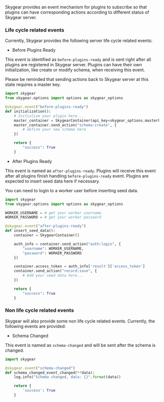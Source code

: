 Skygear provides an event mechanism for plugins to subscribe so that plugins
can have corresponding actions according to different status of Skygear server.

<a name="lifecycle-related"></a>
### Life cycle related events

Currently, Skygear provides the following server life cycle related events:

- Before Plugins Ready

This event is identified as `before-plugins-ready` and is sent right after all
plugins are registered in Skygear server. Plugins can have their own
initialization, like create or modify schema, when receiving this event.

Please be reminded that sending actions back to Skygear server at this state
requires a master key.

```python
import skygear
from skygear.options import options as skygear_options

@skygear.event("before-plugins-ready")
def initialization():
    # Initialize your plugin here...
    master_container = SkygearContainer(api_key=skygear_options.masterkey)
    master_container.send_action("schema:create", {
        # define your new schema here
    })

    return {
        "success": True
    }

```

- After Plugins Ready

This event is named as `after-plugins-ready`. Plugins will receive this event
after all plugins finish handling `before-plugins-ready` event. Plugins are
expected to insert seed data here if necessary.

You can need to login to a worker user before inserting seed data.

```python
import skygear
from skygear.options import options as skygear_options

WORKER_USERNAME = # get your worker username
WORKER_PASSWORD = # get your worker password

@skygear.event("after-plugins-ready")
def insert_seed_data():
    container = SkygearContainer()

    auth_info = container.send_action("auth:login", {
        "username": WORKER_USERNAME,
        "password": WORKER_PASSWORD
    })

    container.access_token = auth_info['result']['access_token']
    container.send_action("record:save", {
        # Add your seed data here...
    })

    return {
        "success": True
    }

```

<a name="non-lifecycle-related"></a>
### Non life cycle related events

Skygear will also provide some non life cycle related events. Currently, the
following events are provided:

- Schema Changed

This event is named as `schema-changed` and will be sent after the schema is
changed.

```python
import skygear

@skygear.event("schema-changed")
def schema_changed_event_changed(**data):
    log.info("Schema changed, data: {}".format(data))

    return {
        'success': True
    }

```
